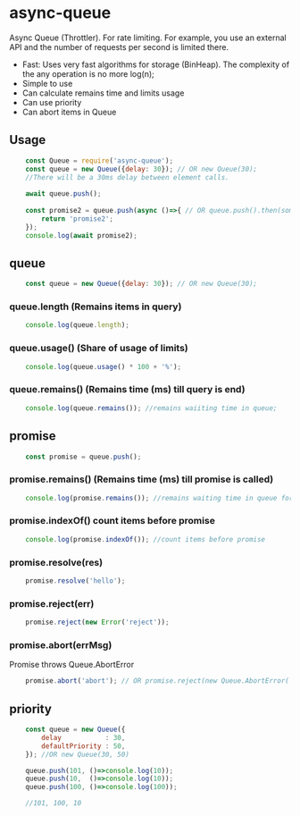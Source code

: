 # async-queue
Async Queue (Throttler). For rate limiting.
For example, you use an external API and the number of requests per second is limited there.

* Fast: Uses very fast algorithms for storage (BinHeap). The complexity of the any operation is no more log(n);
* Simple to use
* Can calculate remains time and limits usage
* Can use priority
* Can abort items in Queue

## Usage
```js
	const Queue = require('async-queue');
	const queue = new Queue({delay: 30}); // OR new Queue(30);
	//There will be a 30ms delay between element calls.
	
	await queue.push();
	
	const promise2 = queue.push(async ()=>{ // OR queue.push().then(someCb);
		return 'promise2';
	});
	console.log(await promise2);		
```
## queue
```js
	const queue = new Queue({delay: 30}); // OR new Queue(30);
```

### queue.length (Remains items in query)
```js
	console.log(queue.length);
```
### queue.usage() (Share of usage of limits)
```js
	console.log(queue.usage() * 100 + '%');
```

### queue.remains() (Remains time (ms) till query is end)
```js
	console.log(queue.remains()); //remains waiiting time in queue;
```

## promise
```js
	const promise = queue.push();
```

### promise.remains() (Remains time (ms) till promise is called)
```js
	console.log(promise.remains()); //remains waiting time in queue for this promise
```

### promise.indexOf() count items before promise
```js
	console.log(promise.indexOf()); //count items before promise
```

### promise.resolve(res)
```js
	promise.resolve('hello');
```

### promise.reject(err)
```js
	promise.reject(new Error('reject'));
```

### promise.abort(errMsg)
Promise throws Queue.AbortError
```js
	promise.abort('abort'); // OR promise.reject(new Queue.AbortError('abort'));
```


## priority
```js
	const queue = new Queue({ 
		delay           : 30, 
		defaultPriority : 50, 		
	}); //OR new Queue(30, 50)

	queue.push(101, ()=>console.log(10));
	queue.push(10,  ()=>console.log(10));
	queue.push(100, ()=>console.log(100));

	//101, 100, 10
```